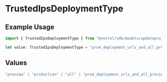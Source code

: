 # TrustedIpsDeploymentType

## Example Usage

```typescript
import { TrustedIpsDeploymentType } from "@vercel/sdk/models/updateprojectdatacacheop.js";

let value: TrustedIpsDeploymentType = "prod_deployment_urls_and_all_previews";
```

## Values

```typescript
"preview" | "production" | "all" | "prod_deployment_urls_and_all_previews" | "all_except_custom_domains"
```